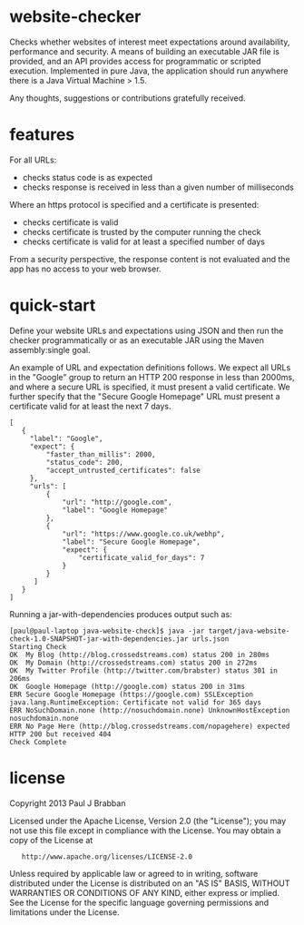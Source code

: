 website-checker
===============

Checks whether websites of interest meet expectations around availability, performance and security.
A means of building an executable JAR file is provided, and an API provides access for programmatic
or scripted execution.
Implemented in pure Java, the application should run anywhere there is a Java Virtual Machine > 1.5.

Any thoughts, suggestions or contributions gratefully received.

features
========
For all URLs:
- checks status code is as expected
- checks response is received in less than a given number of milliseconds
 

Where an https protocol is specified and a certificate is presented:
- checks certificate is valid
- checks certificate is trusted by the computer running the check
- checks certificate is valid for at least a specified number of days

From a security perspective, the response content is not evaluated and the app has no access to your web browser.

quick-start
===========

Define your website URLs and expectations using JSON and then run the checker programmatically
or as an executable JAR using the Maven assembly:single goal.

An example of URL and expectation definitions follows.
We expect all URLs in the "Google" group to return an HTTP 200 response in less than 2000ms,
and where a secure URL is specified, it must present a valid certificate.
We further specify that the "Secure Google Homepage"
URL must present a certificate valid for at least the next 7 days.

```
[
   {
     "label": "Google",
     "expect": {
         "faster_than_millis": 2000,
         "status_code": 200,
         "accept_untrusted_certificates": false
     },
     "urls": [
         {
             "url": "http://google.com",
             "label": "Google Homepage"
         },
         {
             "url": "https://www.google.co.uk/webhp",
             "label": "Secure Google Homepage",
             "expect": {
                 "certificate_valid_for_days": 7
             }
         }
      ]
   }
]
```

Running a jar-with-dependencies produces output such as:

```
[paul@paul-laptop java-website-check]$ java -jar target/java-website-check-1.0-SNAPSHOT-jar-with-dependencies.jar urls.json
Starting Check
OK  My Blog (http://blog.crossedstreams.com) status 200 in 280ms
OK  My Domain (http://crossedstreams.com) status 200 in 272ms
OK  My Twitter Profile (http://twitter.com/brabster) status 301 in 206ms
OK  Google Homepage (http://google.com) status 200 in 31ms
ERR Secure Google Homepage (https://google.com) SSLException java.lang.RuntimeException: Certificate not valid for 365 days
ERR NoSuchDomain.none (http://nosuchdomain.none) UnknownHostException nosuchdomain.none
ERR No Page Here (http://blog.crossedstreams.com/nopagehere) expected HTTP 200 but received 404
Check Complete
```


license
=======

   Copyright 2013 Paul J Brabban

   Licensed under the Apache License, Version 2.0 (the "License");
   you may not use this file except in compliance with the License.
   You may obtain a copy of the License at

       http://www.apache.org/licenses/LICENSE-2.0

   Unless required by applicable law or agreed to in writing, software
   distributed under the License is distributed on an "AS IS" BASIS,
   WITHOUT WARRANTIES OR CONDITIONS OF ANY KIND, either express or implied.
   See the License for the specific language governing permissions and
   limitations under the License.
